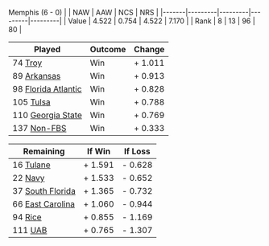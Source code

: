 Memphis (6 - 0)
|       |   NAW   |   AAW   |   NCS   |   NRS   |
|-------|---------|---------|---------|---------|
| Value |   4.522 |   0.754 |   4.522 |   7.170 |
| Rank  |       8 |      13 |      96 |      80 |

| Played                    | Outcome    |  Change  |
|---------------------------|------------|----------|
|  74 [Troy                  ](Troy.md)| Win        | +  1.011 |
|  89 [Arkansas              ](Arkansas.md)| Win        | +  0.913 |
|  98 [Florida Atlantic      ](FloridaAtlantic.md)| Win        | +  0.828 |
| 105 [Tulsa                 ](Tulsa.md)| Win        | +  0.788 |
| 110 [Georgia State         ](GeorgiaState.md)| Win        | +  0.769 |
| 137 [Non-FBS               ](NonFBS.md)| Win        | +  0.333 |

| Remaining                 |  If Win  |  If Loss |
|---------------------------|----------|----------|
|  16 [Tulane                ](Tulane.md)| +  1.591 | -  0.628 |
|  22 [Navy                  ](Navy.md)| +  1.533 | -  0.652 |
|  37 [South Florida         ](SouthFlorida.md)| +  1.365 | -  0.732 |
|  66 [East Carolina         ](EastCarolina.md)| +  1.060 | -  0.944 |
|  94 [Rice                  ](Rice.md)| +  0.855 | -  1.169 |
| 111 [UAB                   ](UAB.md)| +  0.765 | -  1.307 |

